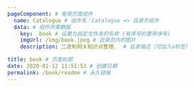 ```yaml
---
pageComponent: # 使用页面组件
  name: Catalogue # 组件名：Catalogue => 目录页组件
  data: # 组件所需数据
    key:  book # 设置为指定文件夹的名称 (有序号的要带序号)
    imgUrl: /img/book.jpeg # 目录页内的图片
    description: 二进制相关知识点整理.  # 目录描述（可加入a标签）

title: book # 页面标题
date: 2020-01-12 11:51:53 # 创建日期
permalink: /book/readme # 永久链接
---
```

